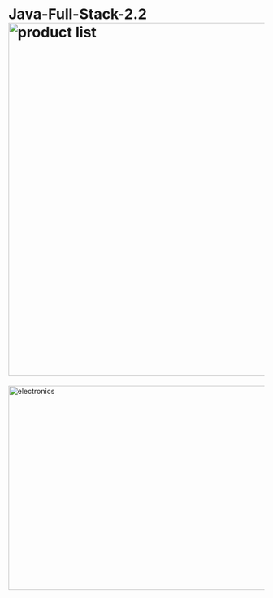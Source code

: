 # Java-Full-Stack-2.2<img width="1842" height="696" alt="product list" src="https://github.com/user-attachments/assets/53011e72-581e-48c9-a9f7-754d7c230d0f" />
<img width="1825" height="402" alt="electronics" src="https://github.com/user-attachments/assets/017553a4-3f56-4b86-b616-5a5188816971" />
